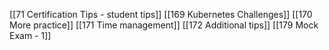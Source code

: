 [[71 Certification Tips - student tips]]
[[169 Kubernetes Challenges]]
[[170 More practice]]
[[171 Time management]]
[[172 Additional tips]]
[[179 Mock Exam - 1]]
